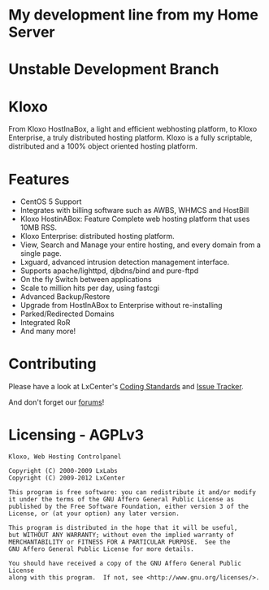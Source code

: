# My development line from my Home Server
# Unstable Development Branch

# Kloxo
From Kloxo HostInaBox, a light and efficient webhosting platform, to Kloxo Enterprise, a truly distributed hosting platform.
Kloxo is a fully scriptable, distributed and a 100% object oriented hosting platform.

# Features

* CentOS 5 Support
* Integrates with billing software such as AWBS, WHMCS and HostBill
* Kloxo HostinABox: Feature Complete web hosting platform that uses 10MB RSS.
* Kloxo Enterprise: distributed hosting platform.
* View, Search and Manage your entire hosting, and every domain from a single page.
* Lxguard, advanced intrusion detection management interface.
* Supports apache/lighttpd, djbdns/bind and pure-ftpd
* On the fly Switch between applications
* Scale to million hits per day, using fastcgi
* Advanced Backup/Restore
* Upgrade from HostInABox to Enterprise without re-installing
* Parked/Redirected Domains
* Integrated RoR
* And many more!

# Contributing

Please have a look at LxCenter's [Coding Standards](http://project.lxcenter.org/projects/kloxo/wiki/Coding_Standards) and [Issue Tracker](http://project.lxcenter.org).

And don't forget our [forums](http://forum.lxcenter.org)!

# Licensing - AGPLv3

    Kloxo, Web Hosting Controlpanel

    Copyright (C) 2000-2009	LxLabs
    Copyright (C) 2009-2012	LxCenter

    This program is free software: you can redistribute it and/or modify
    it under the terms of the GNU Affero General Public License as
    published by the Free Software Foundation, either version 3 of the
    License, or (at your option) any later version.

    This program is distributed in the hope that it will be useful,
    but WITHOUT ANY WARRANTY; without even the implied warranty of
    MERCHANTABILITY or FITNESS FOR A PARTICULAR PURPOSE.  See the
    GNU Affero General Public License for more details.

    You should have received a copy of the GNU Affero General Public License
    along with this program.  If not, see <http://www.gnu.org/licenses/>.
